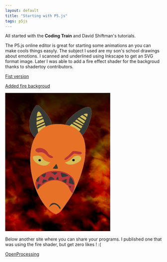 ```yaml
---
layout: default
title: "Starting with P5.js"
tags: p5js
---
```

All started with the **Coding Train** and David Shiftman's tutorials. 

The P5.js online editor is great for starting some animations an you can make cools things easyly. 
The subject I used are my son's school drawings about emotions. I scanned and underlined using Inkscape to get an SVG format image. 
Later I was able to add a fire effect shader for the backgroud thanks to shadertoy contributors.

[Fist version](https://editor.p5js.org/sylvain69780/sketches/zzg14OI9i)

[Added fire backgroud](https://editor.p5js.org/sylvain69780/sketches/SYOoiwzKX)

![Screensshot](/assets/images/damien_mechant.png)

Below another site where you can share your programs. 
I published one that was using the fire shader, but get zero likes ! :(

[OpenProcessing](https://www.openprocessing.org/)
